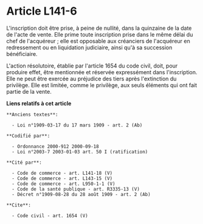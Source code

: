 # Article L141-6

L'inscription doit être prise, à peine de nullité, dans la quinzaine de la date de l'acte de vente. Elle prime toute
inscription prise dans le même délai du chef de l'acquéreur ; elle est opposable aux créanciers de l'acquéreur en
redressement ou en liquidation judiciaire, ainsi qu'à sa succession bénéficiaire. 

L'action résolutoire, établie par l'article 1654 du code civil, doit, pour produire effet, être mentionnée et réservée
expressément dans l'inscription. Elle ne peut être exercée au préjudice des tiers après l'extinction du privilège. Elle est
limitée, comme le privilège, aux seuls éléments qui ont fait partie de la vente.

**Liens relatifs à cet article**

	**Anciens textes**:

	  - Loi n°1909-03-17 du 17 mars 1909 - art. 2 (Ab)

	**Codifié par**:

	  - Ordonnance 2000-912 2000-09-18
	  - Loi n°2003-7 2003-01-03 art. 50 I (ratification)

	**Cité par**:

	  - Code de commerce - art. L141-18 (V)
	  - Code de commerce - art. L143-15 (V)
	  - Code de commerce - art. L950-1-1 (V)
	  - Code de la santé publique - art. R3335-13 (V)
	  - Décret n°1909-08-28 du 28 août 1909 - art. 2 (Ab)

	**Cite**:

	  - Code civil - art. 1654 (V)

